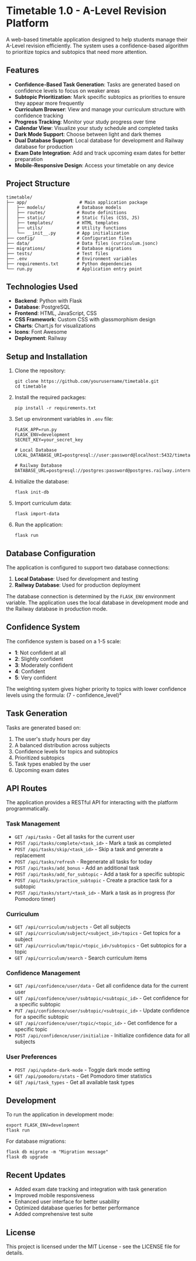 # Timetable 1.0 - A-Level Revision Platform

A web-based timetable application designed to help students manage their A-Level revision efficiently. The system uses a confidence-based algorithm to prioritize topics and subtopics that need more attention.

## Features

- **Confidence-Based Task Generation**: Tasks are generated based on confidence levels to focus on weaker areas
- **Subtopic Prioritization**: Mark specific subtopics as priorities to ensure they appear more frequently
- **Curriculum Browser**: View and manage your curriculum structure with confidence tracking
- **Progress Tracking**: Monitor your study progress over time
- **Calendar View**: Visualize your study schedule and completed tasks
- **Dark Mode Support**: Choose between light and dark themes
- **Dual Database Support**: Local database for development and Railway database for production
- **Exam Date Integration**: Add and track upcoming exam dates for better preparation
- **Mobile-Responsive Design**: Access your timetable on any device

## Project Structure

```
timetable/
├── app/                    # Main application package
│   ├── models/            # Database models
│   ├── routes/            # Route definitions
│   ├── static/            # Static files (CSS, JS)
│   ├── templates/         # HTML templates
│   ├── utils/             # Utility functions
│   └── __init__.py        # App initialization
├── config/                # Configuration files
├── data/                  # Data files (curriculum.jsonc)
├── migrations/            # Database migrations
├── tests/                 # Test files
├── .env                   # Environment variables
├── requirements.txt       # Python dependencies
└── run.py                 # Application entry point
```

## Technologies Used

- **Backend**: Python with Flask
- **Database**: PostgreSQL
- **Frontend**: HTML, JavaScript, CSS
- **CSS Framework**: Custom CSS with glassmorphism design
- **Charts**: Chart.js for visualizations
- **Icons**: Font Awesome
- **Deployment**: Railway

## Setup and Installation

1. Clone the repository:
   ```
   git clone https://github.com/yourusername/timetable.git
   cd timetable
   ```

2. Install the required packages:
   ```
   pip install -r requirements.txt
   ```

3. Set up environment variables in `.env` file:
   ```
   FLASK_APP=run.py
   FLASK_ENV=development
   SECRET_KEY=your_secret_key
   
   # Local Database
   LOCAL_DATABASE_URI=postgresql://user:password@localhost:5432/timetable
   
   # Railway Database
   DATABASE_URL=postgresql://postgres:password@postgres.railway.internal:5432/railway
   ```

4. Initialize the database:
   ```
   flask init-db
   ```

5. Import curriculum data:
   ```
   flask import-data
   ```

6. Run the application:
   ```
   flask run
   ```

## Database Configuration

The application is configured to support two database connections:

1. **Local Database**: Used for development and testing
2. **Railway Database**: Used for production deployment

The database connection is determined by the `FLASK_ENV` environment variable. The application uses the local database in development mode and the Railway database in production mode.

## Confidence System

The confidence system is based on a 1-5 scale:

- **1**: Not confident at all
- **2**: Slightly confident
- **3**: Moderately confident
- **4**: Confident
- **5**: Very confident

The weighting system gives higher priority to topics with lower confidence levels using the formula: (7 - confidence_level)²

## Task Generation

Tasks are generated based on:

1. The user's study hours per day
2. A balanced distribution across subjects
3. Confidence levels for topics and subtopics
4. Prioritized subtopics
5. Task types enabled by the user
6. Upcoming exam dates

## API Routes

The application provides a RESTful API for interacting with the platform programmatically.

### Task Management

- `GET /api/tasks` - Get all tasks for the current user
- `POST /api/tasks/complete/<task_id>` - Mark a task as completed
- `POST /api/tasks/skip/<task_id>` - Skip a task and generate a replacement
- `POST /api/tasks/refresh` - Regenerate all tasks for today
- `POST /api/tasks/add_bonus` - Add an additional task
- `POST /api/tasks/add_for_subtopic` - Add a task for a specific subtopic
- `POST /api/tasks/practice_subtopic` - Create a practice task for a subtopic
- `POST /api/tasks/start/<task_id>` - Mark a task as in progress (for Pomodoro timer)

### Curriculum

- `GET /api/curriculum/subjects` - Get all subjects
- `GET /api/curriculum/subject/<subject_id>/topics` - Get topics for a subject
- `GET /api/curriculum/topic/<topic_id>/subtopics` - Get subtopics for a topic
- `GET /api/curriculum/search` - Search curriculum items

### Confidence Management

- `GET /api/confidence/user/data` - Get all confidence data for the current user
- `GET /api/confidence/user/subtopic/<subtopic_id>` - Get confidence for a specific subtopic
- `PUT /api/confidence/user/subtopic/<subtopic_id>` - Update confidence for a specific subtopic
- `GET /api/confidence/user/topic/<topic_id>` - Get confidence for a specific topic
- `POST /api/confidence/user/initialize` - Initialize confidence data for all subjects

### User Preferences

- `POST /api/update-dark-mode` - Toggle dark mode setting
- `GET /api/pomodoro/stats` - Get Pomodoro timer statistics
- `GET /api/task_types` - Get all available task types

## Development

To run the application in development mode:

```
export FLASK_ENV=development
flask run
```

For database migrations:

```
flask db migrate -m "Migration message"
flask db upgrade
```

## Recent Updates

- Added exam date tracking and integration with task generation
- Improved mobile responsiveness
- Enhanced user interface for better usability
- Optimized database queries for better performance
- Added comprehensive test suite

## License

This project is licensed under the MIT License - see the LICENSE file for details.
